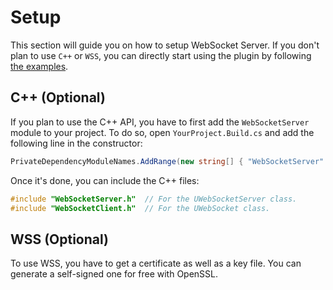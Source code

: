 # Setup
This section will guide you on how to setup WebSocket Server.
If you don't plan to use `C++` or `WSS`, you can directly start using the plugin by following [the examples](examples.md).

## C++ (Optional)
If you plan to use the C++ API, you have to first add the `WebSocketServer` module to your project.
To do so, open `YourProject.Build.cs` and add the following line in the constructor:
```cs
PrivateDependencyModuleNames.AddRange(new string[] { "WebSocketServer" });
```
Once it's done, you can include the C++ files:
```cpp
#include "WebSocketServer.h"  // For the UWebSocketServer class.
#include "WebSocketClient.h"  // For the UWebSocket class.
```

## WSS (Optional)
To use WSS, you have to get a certificate as well as a key file. You can generate a self-signed one for free with OpenSSL.

